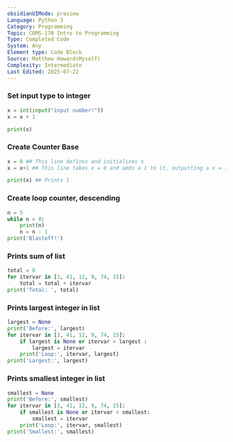 ```yaml
---
obsidianUIMode: preview
Language: Python 3
Category: Programming
Topic: COMS-170 Intro to Programming
Type: Completed Code
System: Any
Element type: Code Block
Source: Matthew Howard(Myself)
Complexity: Intermediate
Last Edited: 2025-07-22
---
```



### Set input type to integer
```Python
x = int(input("input number!")) 
x = x + 1

print(x)
```

### Create Counter Base
```Python
x = 0 ## This line defines and initializes x
x = x+1 ## This line takes x = 0 and adds a 1 to it, outputting a x = 1

print(x) ## Prints 1 
```

### Create loop counter, descending
```Python
n = 5
while n > 0:
    print(n)
    n = n - 1
print('Blastoff!')
```

### Prints sum of list
```python
total = 0
for itervar in [3, 41, 12, 9, 74, 15]:
    total = total + itervar
print('Total: ', total)
```

### Prints largest integer in list
```Python
largest = None
print('Before:', largest)
for itervar in [3, 41, 12, 9, 74, 15]:
    if largest is None or itervar > largest :
        largest = itervar
    print('Loop:', itervar, largest)
print('Largest:', largest)
```

### Prints smallest integer in list
```Python
smallest = None
print('Before:', smallest)
for itervar in [3, 41, 12, 9, 74, 15]:
    if smallest is None or itervar < smallest:
        smallest = itervar
    print('Loop:', itervar, smallest)
print('Smallest:', smallest)
```
